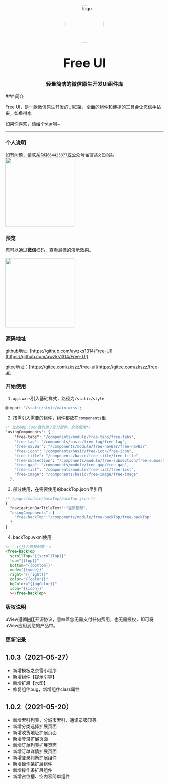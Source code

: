 <p align="center">
    <img alt="logo" src="https://z3.ax1x.com/2021/05/27/2CRvb8.png" width="120" height="120" style="margin-bottom: 10px;border-radius:50%;">
</p>
<h3 align="center" style="margin: 30px 0 30px;font-weight: bold;font-size:40px;">Free UI</h3>
<h3 align="center">轻量简洁的微信原生开发UI组件库</h3>
### 简介

Free UI，是一款微信原生开发的UI框架，全面的组件和便捷的工具会让您信手拈来，如鱼得水

如果你喜欢，请给个star呗~





------



### 个人说明

如有问题，请联系QQ``664423077``或公众号留言``搞文艺的猿``。
<img src="https://z3.ax1x.com/2021/05/27/2CIEAf.jpg" width="220" height="220" >

### 预览

您可以通过**微信**扫码，查看最佳的演示效果。
<br>
<br>
<img src="https://z3.ax1x.com/2021/05/27/2CfT1A.jpg" width="220" height="220" >

### 源码地址

github地址: [https://github.com/awzks1314/Free-UI](https://github.com/awzks1314/Free-UI)

gitee地址：[https://gitee.com/zkszz/free-ui](https://gitee.com/zkszz/free-ui)

### 开始使用

1. `app.wxss`引入基础样式，路径为`/static/style`
```js
@import '/static/style/main.wxss';
```

2. 按需引入需要的组件，组件都放在`components`里
```css
/* 比如app.json我引用了部分组件，全局使用*/
"usingComponents": {
    "free-tabs": "/components/module/free-tabs/free-tabs",
    "free-tag": "/components/basic/free-tag/free-tag",
    "free-navBar": "/components/module/free-navBar/free-navBar",
    "free-icon": "/components/basic/free-icon/free-icon",
    "free-title": "/components/basic/free-title/free-title",
    "free-subsection": "/components/module/free-subsection/free-subsection",
    "free-gap": "/components/module/free-gap/free-gap",
    "free-list": "/components/module/free-list/free-list",
    "free-image": "/components/basic/free-image/free-image"
  },
```

3. 部分使用，在需要使用的backTop.json里引用
```css
/* /pages/module/backTop/backTop.json */
{
  "navigationBarTitleText":"返回顶部",
  "usingComponents": {
    "free-backTop":"/components/module/free-backTop/free-backTop"
  }
}
```

4. backTop.wxml使用

```html
<!-- {{}}为参数配置-->
<free-backTop 
  scrollTop="{{scrollTop}}" 
  top="{{top}}"
  bottom="{{bottom}}"
  mode="{{mode}}"
  right="{{right}}"
  color="{{color}}"
  bgColor="{{bgColor}}"
  icon="{{icon}}"
  ></free-backTop>
```

### 版权说明

uView遵循[MIT](https://en.wikipedia.org/wiki/MIT_License)开源协议，意味着您无需支付任何费用，也无需授权，即可将uView应用到您的产品中。

### 更新记录

## 1.0.3（2021-05-27）

- 新增模板之奈雪小程序
- 新增组件【提示引导】
- 新增扩展【水印】
- 修复组件bug，新增组件class属性

## 1.0.2（2021-05-20）

- 新增索引列表，分城市索引、通讯录吸顶等
- 新增分类选择扩展页面
- 新增收货地址扩展页面
- 新增登录扩展页面
- 新增订单列表扩展页面
- 新增订单详情扩展页面
- 新增登录判断扩展组件
- 新增操作条扩展组件
- 新增操作条扩展组件
- 新增占位槽、空内容简单组件